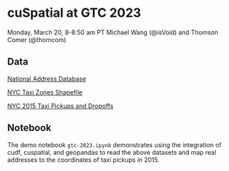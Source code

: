 
# cuSpatial at GTC 2023

Monday, March 20, 8-8:50 am PT
Michael Wang (@isVoid) and Thomson Comer (@thomcom)

## Data
[National Address Database](https://www.transportation.gov/mission/open/gis/national-address-database/national-address-database-nad-disclaimer)

[NYC Taxi Zones Shapefile](https://d37ci6vzurychx.cloudfront.net/misc/taxi_zones.zip)

[NYC 2015 Taxi Pickups and Dropoffs](https://rapidsai-data.s3.us-east-2.amazonaws.com/viz-data/nyc_taxi.tar.gz)

## Notebook

The demo notebook `gtc-2023.ipynb` demonstrates using the integration of cudf, cuspatial,
and geopandas to read the above datasets and map real addresses to the coordinates of
taxi pickups in 2015.

